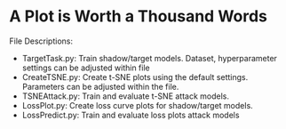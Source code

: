 # A Plot is Worth a Thousand Words  

File Descriptions:
- TargetTask.py: Train shadow/target models. Dataset, hyperparameter settings can be adjusted within file
- CreateTSNE.py: Create t-SNE plots using the default settings. Parameters can be adjusted within the file. 
- TSNEAttack.py: Train and evaluate t-SNE attack models. 
- LossPlot.py: Create loss curve plots for shadow/target models.
- LossPredict.py: Train and evaluate loss plots attack models
